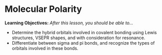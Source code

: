 <div style="float:right;margin:auto"><ebook-button title="Molecular polarity" link="https://genchem.science.psu.edu/08-4-molecular-polarity"></ebook-button></div>


# Molecular Polarity

**Learning Objectives:** _After this lesson, you should be able to…_
* Determine the hybrid orbitals involved in covalent bonding using Lewis structures, VSEPR shapes, and with consideration for resonance.
* Differentiate between sigma and pi bonds, and recognize the types of orbitals involved in these bonds. 
